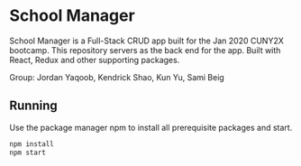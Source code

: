 # School Manager

School Manager is a Full-Stack CRUD app built for the Jan 2020 CUNY2X bootcamp. This repository servers as the back end for the app. Built with React, Redux and other supporting packages.

Group: Jordan Yaqoob, Kendrick Shao, Kun Yu, Sami Beig

## Running

Use the package manager npm to install all prerequisite packages and start.

```bash
npm install
npm start
```
